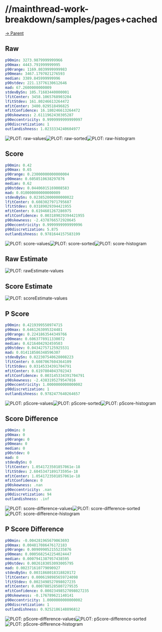 
# //mainthread-work-breakdown/samples/pages+cached

[→ Parent](../..)


## Raw


```yaml
p90min: 3273.9879999999966
p90max: 4443.791999999995
p90range: 1169.8039999999983
p90mean: 3467.1797021276593
median: 3389.845999999996
p90stdev: 221.13776130612646
mad: 67.2600000000009
stdevBySn: 105.71683440000001
lfitCenter: 3458.1065768903204
lfitStdev: 161.80246613264472
mfitCenter: 3400.029518496825
mfitConfidence: 16.180246613264472
p90skewness: 2.6111962430305287
p90eccentricity: 0.9999999999999997
p90discretization: 1
outlandishness: 1.0233334240604977

```

![PLOT: raw-values](./raw/values.svg)![PLOT: raw-sorted](./raw/sorted.svg)![PLOT: raw-histogram](./raw/histogram.svg)
## Score


```yaml
p90min: 0.42
p90max: 0.65
p90range: 0.23000000000000004
p90mean: 0.6058510638297876
median: 0.62
p90stdev: 0.04406015169008583
mad: 0.010000000000000009
stdevBySn: 0.023852000000000022
lfitCenter: 0.6083027971795687
lfitStdev: 0.03189029394421955
mfitCenter: 0.6194601267286975
mfitConfidence: 0.003189029394421955
p90skewness: -2.4378766572920645
p90eccentricity: 0.9999999999999996
p90discretization: 5.875
outlandishness: 0.9781644157583199

```

![PLOT: score-values](./score/values.svg)![PLOT: score-sorted](./score/sorted.svg)![PLOT: score-histogram](./score/histogram.svg)
## Raw Estimate

![PLOT: rawEstimate-values](./rawEstimate/values.svg)
## Score Estimate

![PLOT: scoreEstimate-values](./scoreEstimate/values.svg)
## P Score


```yaml
p90min: 0.4219399550974715
p90max: 0.6461263095324481
p90range: 0.2241863544349766
p90mean: 0.6063778911330072
median: 0.6216404292459503
p90stdev: 0.04342757125925531
mad: 0.014118586348596307
stdevBySn: 0.022307540628008223
lfitCenter: 0.6087067604364109
lfitStdev: 0.03145334391704791
mfitCenter: 0.6197804043702343
mfitConfidence: 0.003145334391704791
p90skewness: -2.4383195279547016
p90eccentricity: 1.0000000000000002
p90discretization: 1
outlandishness: 0.9782477640264657

```

![PLOT: pScore-values](./pScore/values.svg)![PLOT: pScore-sorted](./pScore/sorted.svg)![PLOT: pScore-histogram](./pScore/histogram.svg)
## Score Difference


```yaml
p90min: 0
p90max: 0
p90range: 0
p90mean: 0
median: 0
p90stdev: 0
mad: 0
stdevBySn: 0
lfitCenter: 1.0541723501857061e-18
lfitStdev: 2.6045347189173595e-18
mfitCenter: 1.0541723501857061e-18
mfitConfidence: 0
p90skewness: .nan
p90eccentricity: .nan
p90discretization: 94
outlandishness: .inf

```

![PLOT: score-difference-values](./score-difference/values.svg)![PLOT: score-difference-sorted](./score-difference/sorted.svg)![PLOT: score-difference-histogram](./score-difference/histogram.svg)
## P Score Difference


```yaml
p90min: -0.004281965679063693
p90max: 0.004817086476172183
p90range: 0.009099052155235876
p90mean: 0.0005682542254024447
median: 0.0007941387957438595
p90stdev: 0.0026183053093005795
mad: 0.002371610779090927
stdevBySn: 0.0031868018318820172
lfitCenter: 0.0006198985659724098
lfitStdev: 0.0023498527098027235
mfitCenter: 0.0007885285807279535
mfitConfidence: 0.00023498527098027235
p90skewness: -0.176789621140141
p90eccentricity: 1.0000000000000002
p90discretization: 1
outlandishness: 0.9252186148896812

```

![PLOT: pScore-difference-values](./pScore-difference/values.svg)![PLOT: pScore-difference-sorted](./pScore-difference/sorted.svg)![PLOT: pScore-difference-histogram](./pScore-difference/histogram.svg)